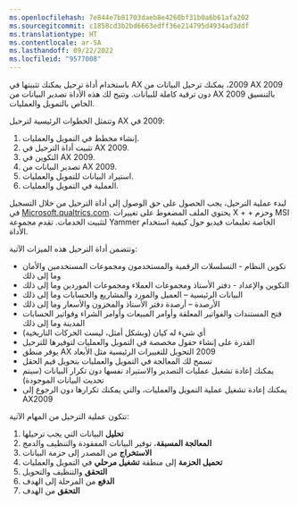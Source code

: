 ```yaml
---
ms.openlocfilehash: 7e844e7b81703daeb8e4260bf31b0a6b61afa202
ms.sourcegitcommit: c1858cd3b2bd6663edff36e214795d4934ad3ddf
ms.translationtype: HT
ms.contentlocale: ar-SA
ms.lasthandoff: 09/22/2022
ms.locfileid: "9577008"
---
```

باستخدام أداة ترحيل يمكنك تثبيتها في AX ‏2009، يمكنك ترحيل البيانات من AX ‏2009 دون ترقية كاملة للبيانات. وتتيح لك هذه الأداة تصدير البيانات من AX 2009 بالتنسيق الخاص بالتمويل والعمليات. 

وتتمثل الخطوات الرئيسية لترحيل AX ‏2009 في: 

1.  إنشاء مخطط في التمويل والعمليات.
2.  تثبيت أداة الترحيل في AX ‏2009. 
3.  التكوين في AX ‏2009.
4.  تصدير البيانات من AX ‏2009.
5.  استيراد البيانات للتمويل والعمليات.
6.  العملية في التمويل والعمليات.

لبدء عملية الترحيل، يجب الحصول على حق الوصول إلى أداة الترحيل من خلال التسجيل في [Microsoft.qualtrics.com](https://microsoft.qualtrics.com/jfe/form/SV_brOLCioQ7mmeykB/?azure-portal=true). يحتوي الملف المضغوط على تغييرات X + +‎ وحزم MSI لتثبيت الخدمات. تقدم مجموعة Yammer الخاصة تعليمات فيديو حول كيفية استخدام الأداة.

وتتضمن أداة الترحيل هذه الميزات الآتية: 

-   تكوين النظام - التسلسلات الرقمية والمستخدمون ومجموعات المستخدمين والأمان وما إلى ذلك 
-   التكوين والإعداد - دفتر الأستاذ ومجموعات العملاء ومجموعات الموردين وما إلى ذلك 
-   البيانات الرئيسية – العميل والمورد والمشاريع والحسابات وما إلى ذلك 
-   الأرصدة – أرصدة دفتر الأستاذ والمخزون والأسعار وما إلى ذلك 
-   فتح المستندات والفواتير المعلقة وأوامر المبيعات وأوامر الشراء وفواتير الحسابات المدينة وما إلى ذلك 
-   أي شيء له كيان (وبشكل أمثل، ليست الحركات التاريخية) 
-   القدرة على إنشاء حقول مخصصة في التمويل والعمليات لتوفيرها للترحيل
-   يوفر منطق AX ‏2009 التحويل للتغييرات الرئيسية مثل الأبعاد 
-   تسمح لك المعالجة في التمويل والعمليات بتحويل قيم الحقل 
-   يمكنك إعادة تشغيل عمليات التصدير والاستيراد نفسها دون تكرار البيانات (سيتم تحديث البيانات الموجودة) 
-   يمكنك إعادة تشغيل عملية التمويل والعمليات، والتي يمكنك تكرارها دون الرجوع إلى AX‏ 2009 

تتكون عملية الترحيل من المهام الآتية:

1.  **تحليل** البيانات التي يجب ترحيلها 
2.  **المعالجة المسبقة**، توفير البيانات المفقودة والتنظيف والدمج 
3.  **الاستخراج** من المصدر إلى حزمة البيانات 
4.  **تحميل الحزمة** إلى منطقة **تشغيل مرحلي** في التمويل والعمليات 
5.  **التحقق** والتنظيف والتحويل 
6.  **الدفع** من المرحلة إلى الهدف
7.  **التحقق** من الهدف 



